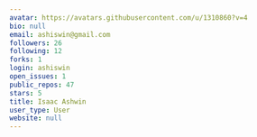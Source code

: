 ```yaml
---
avatar: https://avatars.githubusercontent.com/u/1310860?v=4
bio: null
email: ashiswin@gmail.com
followers: 26
following: 12
forks: 1
login: ashiswin
open_issues: 1
public_repos: 47
stars: 5
title: Isaac Ashwin
user_type: User
website: null
---
```

